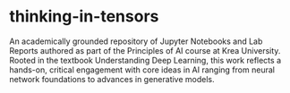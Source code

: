 # thinking-in-tensors
An academically grounded repository of Jupyter Notebooks and Lab Reports authored as part of the Principles of AI course at Krea University. Rooted in the textbook Understanding Deep Learning, this work reflects a hands-on, critical engagement with core ideas in AI ranging from neural network foundations to advances in generative models.
